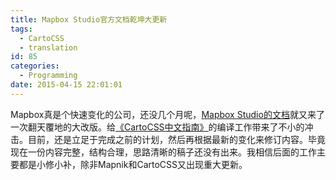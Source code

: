 ```yaml
---
title: Mapbox Studio官方文档乾坤大更新
tags:
  - CartoCSS
  - translation
id: 85
categories:
  - Programming
date: 2015-04-15 22:01:01
---
```


Mapbox真是个快速变化的公司，还没几个月呢，[Mapbox Studio的文档](https://www.mapbox.com/guides/)就又来了一次翻天覆地的大改版。给[《CartoCSS中文指南》](http://tumluliu.gitbooks.io/carto_zh-cn/)的编译工作带来了不小的冲击。目前，还是立足于完成之前的计划，然后再根据最新的变化来修订内容。毕竟现在一份内容完整，结构合理，思路清晰的稿子还没有出来。我相信后面的工作主要都是小修小补，除非Mapnik和CartoCSS又出现重大更新。